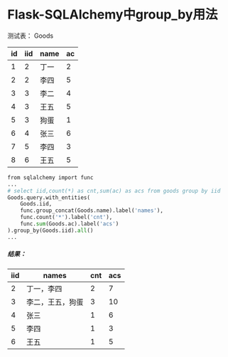 # Flask-SQLAlchemy中group_by用法

测试表： Goods

| id | iid | name | ac |
| --- | --- | --- | --- |
| 1 | 2 | 丁一 | 2 |
| 2 | 2 | 李四 | 5 |
| 3 | 3 | 李二 | 4 |
| 4 | 3 | 王五 | 5 |
| 5 | 3 | 狗蛋 | 1 |
| 6 | 4 | 张三 | 6 |
| 7 | 5 | 李四 | 3 |
| 8 | 6 | 王五 | 5 |


```python
from sqlalchemy import func
...
# select iid,count(*) as cnt,sum(ac) as acs from goods group by iid
Goods.query.with_entities(
    Goods.iid,
    func.group_concat(Goods.name).label('names'),
    func.count('*').label('cnt'),
    func.sum(Goods.ac).label('acs')
).group_by(Goods.iid).all()
...
```


##### 结果：
| iid | names | cnt | acs |
| --- | --- | --- | --- |
| 2 | 丁一，李四 | 2 | 7 |
| 3 | 李二，王五，狗蛋 | 3 | 10 |
| 4 | 张三 | 1 | 6 |
| 5 | 李四 | 1 | 3 |
| 6 | 王五 | 1 | 5 |

